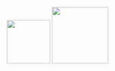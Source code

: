 <div class="profile_views" align="center">
	<img src="https://komarev.com/ghpvc/?username=Anonimous05&style=for-the-badge&color=000000" alt=""/>
<div/>
<p><p/>
<div class="logos" align="center">
	<img src="https://media.giphy.com/media/LMt9638dO8dftAjtco/giphy.gif" width="100" alt=""/>
	<img src="https://media.giphy.com/media/XH9wwXfUXu91wAJwN5/giphy.gif" width="130" alt=""/>
<div/>

